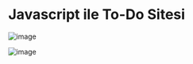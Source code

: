 # Javascript ile To-Do Sitesi #

![image](https://github.com/eminsahin21/JS-ToDoList/assets/75633311/362b2000-b21e-44c4-9ea7-4558b0e55660)


![image](https://github.com/eminsahin21/JS-ToDoList/assets/75633311/71e486d9-1946-46ad-bea2-7c8d603cccb1)
